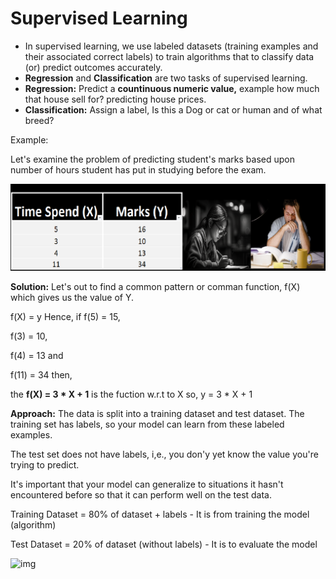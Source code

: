 # Supervised Learning

- In supervised learning, we use labeled datasets (training examples and their associated correct labels) to train algorithms that to classify data (or) predict outcomes accurately.
- **Regression** and **Classification** are two tasks of supervised learning.
- **Regression:**  Predict a **countinuous numeric value,** example how much that house sell for? predicting house prices.
- **Classification:** Assign a label, Is this a Dog or cat or human and of what breed?

Example:

Let's examine the problem of predicting student's marks based upon number of hours student has put in studying before the exam.

![img](./output/training_example.png "Arpit Dubey")

**Solution:** Let's out to find a common pattern or comman function, f(X) which gives us the value of Y.

f(X) = y Hence, if f(5) = 15,

 f(3) = 10, 

f(4) = 13 and 

f(11) = 34 then, 

the **f(X) = 3 * X + 1** is the fuction w.r.t to X so, y = 3 * X + 1

**Approach:** The data is split into a training dataset and test dataset. The training set has labels, so your model can learn from these labeled examples.

The test set does not have labels, i,e., you don'y yet know the value you're trying to predict.

It's important that your model can generalize to situations it hasn't encountered before so that it can perform well on the test data.

Training Dataset = 80% of dataset + labels - It is from training the model (algorithm)

Test Dataset        = 20% of dataset (without labels) - It is to evaluate the model

![img]()
